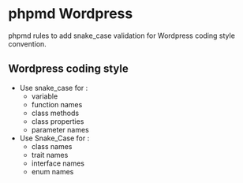 # phpmd Wordpress

phpmd rules to add snake_case validation for Wordpress coding style convention.

## Wordpress coding style

- Use snake_case for :
    - variable
    - function names
    - class methods
    - class properties
    - parameter names
- Use Snake_Case for :
    - class names
    - trait names
    - interface names
    - enum names

